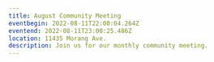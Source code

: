 ```yaml
---
title: August Community Meeting
eventbegin: 2022-08-11T22:00:04.264Z
eventend: 2022-08-11T23:00:25.486Z
location: 11435 Morang Ave.
description: Join us for our monthly community meeting.
---
```

